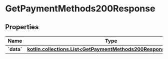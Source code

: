 
# GetPaymentMethods200Response

## Properties
Name | Type | Description | Notes
------------ | ------------- | ------------- | -------------
**&#x60;data&#x60;** | [**kotlin.collections.List&lt;GetPaymentMethods200ResponseDataInner&gt;**](GetPaymentMethods200ResponseDataInner.md) |  |  [optional]



